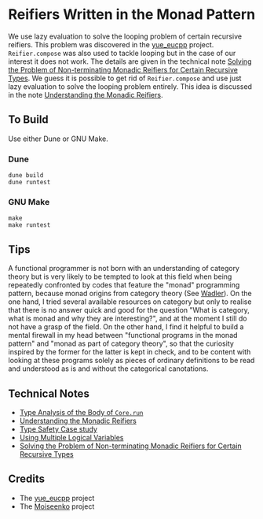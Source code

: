 # Reifiers Written in the Monad Pattern

We use lazy evaluation to solve the looping problem of certain recursive reifiers. This problem was discovered in the [yue_eucpp](../yue_eucpp) project. `Reifier.compose` was also used to tackle looping but in the case of our interest it does not work. The details are given in the technical note [Solving the Problem of Non-terminating Monadic Reifiers for Certain Recursive Types](notes/lazy_reify.md). We guess it is possible to get rid of  `Reifier.compose` and use just lazy evaluation to solve the looping problem entirely. This idea is discussed in the note [Understanding the Monadic Reifiers](notes/type_annot.md).

## To Build

Use either Dune or GNU Make.

### Dune
```
dune build
dune runtest
``` 

### GNU Make
```
make
make runtest
```
## Tips

A functional programmer is not born with an understanding of category theory but is very likely to be tempted 
to look at this field when being repeatedly confronted by codes that
feature the "monad" programming pattern, because monad origins from category theory (See [Wadler](https://homepages.inf.ed.ac.uk/wadler/topics/monads.html)). On the one hand, I tried several available resources on category but only to realise that there is no answer quick and good for the question "What is category, what is monad and why they are interesting?", and at the moment I still do not have a grasp of the field. On the other hand, I find it helpful to build a mental firewall in my head between "functional programs in the monad pattern" and "monad as part of category theory", so that the curiosity inspired by the former for the latter is kept in check, and to be content with looking at these programs solely as pieces of ordinary definitions to be read and understood as is and without the categorical canotations. 

## Technical Notes

- [Type Analysis of the Body of `Core.run`](notes/run_type.md)
- [Understanding the Monadic Reifiers](notes/type_annot.md)
- [Type Safety Case study](notes/type_safety.md)
- [Using Multiple Logical Variables](notes/multivar.md)
- [Solving the Problem of Non-terminating Monadic Reifiers for Certain Recursive Types](notes/lazy_reify.md)



## Credits

- The [yue_eucpp](../yue_eucpp) project 
- The [Moiseenko](https://gist.github.com/eupp/a78e9fc086834106e98d50e1e7bdea24) project
